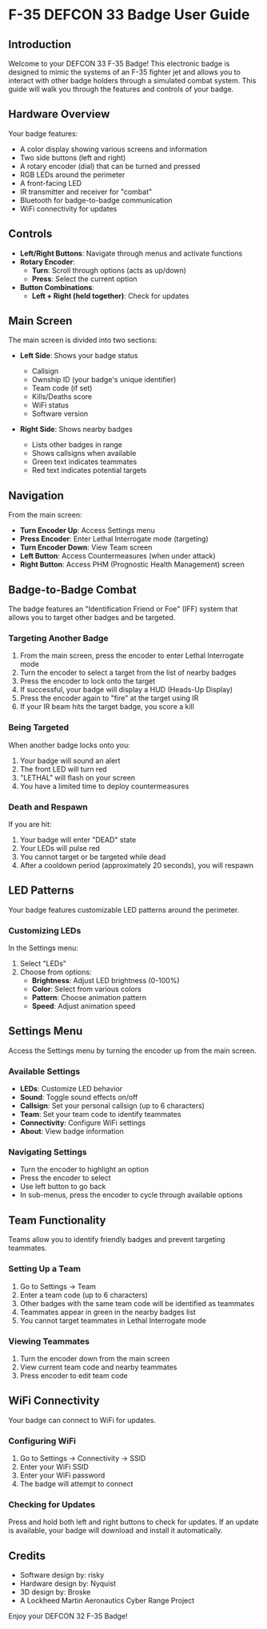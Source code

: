 # F-35 DEFCON 33 Badge User Guide

## Introduction

Welcome to your DEFCON 33 F-35 Badge! This electronic badge is designed to mimic the systems of an F-35 fighter jet and allows you to interact with other badge holders through a simulated combat system. This guide will walk you through the features and controls of your badge.

## Hardware Overview

Your badge features:
- A color display showing various screens and information
- Two side buttons (left and right)
- A rotary encoder (dial) that can be turned and pressed
- RGB LEDs around the perimeter
- A front-facing LED
- IR transmitter and receiver for "combat"
- Bluetooth for badge-to-badge communication
- WiFi connectivity for updates

## Controls

- **Left/Right Buttons**: Navigate through menus and activate functions
- **Rotary Encoder**: 
  - **Turn**: Scroll through options (acts as up/down)
  - **Press**: Select the current option
- **Button Combinations**:
  - **Left + Right (held together)**: Check for updates

## Main Screen

The main screen is divided into two sections:
- **Left Side**: Shows your badge status
  - Callsign
  - Ownship ID (your badge's unique identifier)
  - Team code (if set)
  - Kills/Deaths score
  - WiFi status
  - Software version

- **Right Side**: Shows nearby badges
  - Lists other badges in range
  - Shows callsigns when available
  - Green text indicates teammates
  - Red text indicates potential targets

## Navigation

From the main screen:
- **Turn Encoder Up**: Access Settings menu
- **Press Encoder**: Enter Lethal Interrogate mode (targeting)
- **Turn Encoder Down**: View Team screen
- **Left Button**: Access Countermeasures (when under attack)
- **Right Button**: Access PHM (Prognostic Health Management) screen

## Badge-to-Badge Combat

The badge features an "Identification Friend or Foe" (IFF) system that allows you to target other badges and be targeted.

### Targeting Another Badge

1. From the main screen, press the encoder to enter Lethal Interrogate mode
2. Turn the encoder to select a target from the list of nearby badges
3. Press the encoder to lock onto the target
4. If successful, your badge will display a HUD (Heads-Up Display)
5. Press the encoder again to "fire" at the target using IR
6. If your IR beam hits the target badge, you score a kill

### Being Targeted

When another badge locks onto you:
1. Your badge will sound an alert
2. The front LED will turn red
3. "LETHAL" will flash on your screen
4. You have a limited time to deploy countermeasures


### Death and Respawn

If you are hit:
1. Your badge will enter "DEAD" state
2. Your LEDs will pulse red
3. You cannot target or be targeted while dead
4. After a cooldown period (approximately 20 seconds), you will respawn

## LED Patterns

Your badge features customizable LED patterns around the perimeter.

### Customizing LEDs

In the Settings menu:
1. Select "LEDs"
2. Choose from options:
   - **Brightness**: Adjust LED brightness (0-100%)
   - **Color**: Select from various colors
   - **Pattern**: Choose animation pattern
   - **Speed**: Adjust animation speed

## Settings Menu

Access the Settings menu by turning the encoder up from the main screen.

### Available Settings

- **LEDs**: Customize LED behavior
- **Sound**: Toggle sound effects on/off
- **Callsign**: Set your personal callsign (up to 6 characters)
- **Team**: Set your team code to identify teammates
- **Connectivity**: Configure WiFi settings
- **About**: View badge information

### Navigating Settings

- Turn the encoder to highlight an option
- Press the encoder to select
- Use left button to go back
- In sub-menus, press the encoder to cycle through available options

## Team Functionality

Teams allow you to identify friendly badges and prevent targeting teammates.

### Setting Up a Team

1. Go to Settings → Team
2. Enter a team code (up to 6 characters)
3. Other badges with the same team code will be identified as teammates
4. Teammates appear in green in the nearby badges list
5. You cannot target teammates in Lethal Interrogate mode

### Viewing Teammates

1. Turn the encoder down from the main screen
2. View current team code and nearby teammates
3. Press encoder to edit team code

## WiFi Connectivity

Your badge can connect to WiFi for updates.

### Configuring WiFi

1. Go to Settings → Connectivity → SSID
2. Enter your WiFi SSID
3. Enter your WiFi password
4. The badge will attempt to connect

### Checking for Updates

Press and hold both left and right buttons to check for updates. If an update is available, your badge will download and install it automatically.

## Credits

- Software design by: risky
- Hardware design by: Nyquist
- 3D design by: Broske
- A Lockheed Martin Aeronautics Cyber Range Project

Enjoy your DEFCON 32 F-35 Badge!